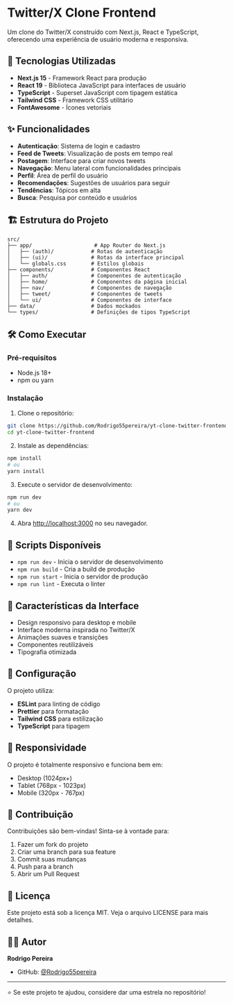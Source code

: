 # Twitter/X Clone Frontend

Um clone do Twitter/X construído com Next.js, React e TypeScript, oferecendo uma experiência de usuário moderna e responsiva.

## 🚀 Tecnologias Utilizadas

- **Next.js 15** - Framework React para produção
- **React 19** - Biblioteca JavaScript para interfaces de usuário
- **TypeScript** - Superset JavaScript com tipagem estática
- **Tailwind CSS** - Framework CSS utilitário
- **FontAwesome** - Ícones vetoriais

## ✨ Funcionalidades

- **Autenticação**: Sistema de login e cadastro
- **Feed de Tweets**: Visualização de posts em tempo real
- **Postagem**: Interface para criar novos tweets
- **Navegação**: Menu lateral com funcionalidades principais
- **Perfil**: Área de perfil do usuário
- **Recomendações**: Sugestões de usuários para seguir
- **Tendências**: Tópicos em alta
- **Busca**: Pesquisa por conteúdo e usuários

## 🏗️ Estrutura do Projeto

```
src/
├── app/                    # App Router do Next.js
│   ├── (auth)/            # Rotas de autenticação
│   ├── (ui)/              # Rotas da interface principal
│   └── globals.css        # Estilos globais
├── components/            # Componentes React
│   ├── auth/              # Componentes de autenticação
│   ├── home/              # Componentes da página inicial
│   ├── nav/               # Componentes de navegação
│   ├── tweet/             # Componentes de tweets
│   └── ui/                # Componentes de interface
├── data/                  # Dados mockados
└── types/                 # Definições de tipos TypeScript
```

## 🛠️ Como Executar

### Pré-requisitos

- Node.js 18+ 
- npm ou yarn

### Instalação

1. Clone o repositório:
```bash
git clone https://github.com/Rodrigo55pereira/yt-clone-twitter-frontend.git
cd yt-clone-twitter-frontend
```

2. Instale as dependências:
```bash
npm install
# ou
yarn install
```

3. Execute o servidor de desenvolvimento:
```bash
npm run dev
# ou
yarn dev
```

4. Abra [http://localhost:3000](http://localhost:3000) no seu navegador.

## 📝 Scripts Disponíveis

- `npm run dev` - Inicia o servidor de desenvolvimento
- `npm run build` - Cria a build de produção
- `npm run start` - Inicia o servidor de produção
- `npm run lint` - Executa o linter

## 🎨 Características da Interface

- Design responsivo para desktop e mobile
- Interface moderna inspirada no Twitter/X
- Animações suaves e transições
- Componentes reutilizáveis
- Tipografia otimizada

## 🔧 Configuração

O projeto utiliza:
- **ESLint** para linting de código
- **Prettier** para formatação
- **Tailwind CSS** para estilização
- **TypeScript** para tipagem

## 📱 Responsividade

O projeto é totalmente responsivo e funciona bem em:
- Desktop (1024px+)
- Tablet (768px - 1023px)
- Mobile (320px - 767px)

## 🤝 Contribuição

Contribuições são bem-vindas! Sinta-se à vontade para:
1. Fazer um fork do projeto
2. Criar uma branch para sua feature
3. Commit suas mudanças
4. Push para a branch
5. Abrir um Pull Request

## 📄 Licença

Este projeto está sob a licença MIT. Veja o arquivo LICENSE para mais detalhes.

## 👨‍💻 Autor

**Rodrigo Pereira**
- GitHub: [@Rodrigo55pereira](https://github.com/Rodrigo55pereira)

---

⭐ Se este projeto te ajudou, considere dar uma estrela no repositório!
